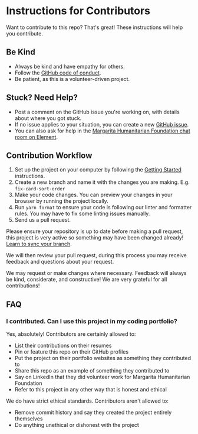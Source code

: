 # Instructions for Contributors

Want to contribute to this repo? That's great! These instructions will help you contribute.

## Be Kind

* Always be kind and have empathy for others.
* Follow the [GitHub code of conduct](https://github.com/github/docs/blob/main/CODE_OF_CONDUCT.md).
* Be patient, as this is a volunteer-driven project.

## Stuck? Need Help?

* Post a comment on the GitHub issue you're working on, with details about where you got stuck.
* If no issue applies to your situation, you can create a new [GitHub issue](https://github.com/margaritahumanitarian/helpafamily/issues).
* You can also ask for help in the [Margarita Humanitarian Foundation chat room on Element](https://app.element.io/#/room/#mhf:matrix.org).

## Contribution Workflow

1. Set up the project on your computer by following the [Getting Started](docs/getting-started.md) instructions.
2. Create a new branch and name it with the changes you are making. E.g. `fix-card-sort-order`
3. Make your code changes. You can preview your changes in your browser by running the project locally.
4. Run `yarn format` to ensure your code is following our linter and formatter rules. You may have to fix some linting issues manually.
5. Send us a pull request.

Please ensure your repository is up to date before making a pull request, this project is very active so something may have been changed already! [Learn to sync your branch](https://docs.github.com/en/desktop/contributing-and-collaborating-using-github-desktop/keeping-your-local-repository-in-sync-with-github/syncing-your-branch).

We will then review your pull request, during this process you may receive feedback and questions about your request.

We may request or make changes where necessary. Feedback will always be kind, considerate, and constructive! We are very grateful for all contributions!

## FAQ

### I contributed. Can I use this project in my coding portfolio?

Yes, absolutely! Contributors are certainly allowed to:

* List their contributions on their resumes
* Pin or feature this repo on their GitHub profiles
* Put the project on their portfolio websites as something they contributed to
* Share this repo as an example of something they contributed to
* Say on LinkedIn that they did volunteer work for Margarita Humanitarian Foundation
* Refer to this project in any other way that is honest and ethical

We do have strict ethical standards. Contributors aren't allowed to:

* Remove commit history and say they created the project entirely themselves
* Do anything unethical or dishonest with the project

